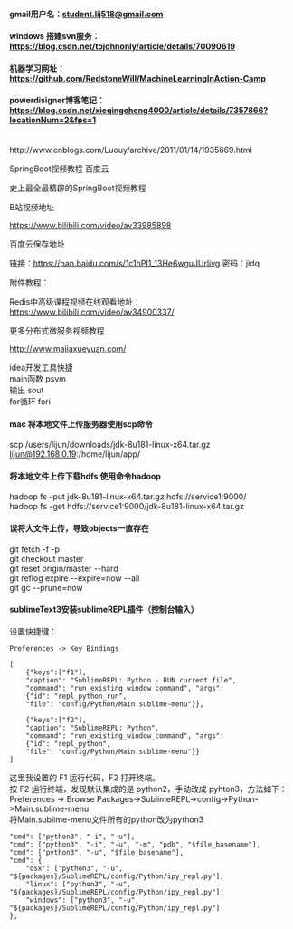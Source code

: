 #### gmail用户名：student.lij518@gmail.com
#### windows 搭建svn服务：https://blog.csdn.net/tojohnonly/article/details/70090619
#### 机器学习网址：https://github.com/RedstoneWill/MachineLearningInAction-Camp
#### powerdisigner博客笔记：https://blog.csdn.net/xieqingcheng4000/article/details/7357866?locationNum=2&fps=1
<br>
http://www.cnblogs.com/Luouy/archive/2011/01/14/1935669.html

SpringBoot视频教程 百度云

史上最全最精辟的SpringBoot视频教程

B站视频地址

https://www.bilibili.com/video/av33985898

百度云保存地址

链接：https://pan.baidu.com/s/1c1hPI1_13He6wguJUrlivg 密码：jidq

附件教程：

Redis中高级课程视频在线观看地址：https://www.bilibili.com/video/av34900337/

更多分布式微服务视频教程

http://www.majiaxueyuan.com/<br>

idea开发工具快捷<br>
main函数    psvm<br>
输出        sout<br>
for循环     fori<br>
#### mac 将本地文件上传服务器使用scp命令
scp /users/lijun/downloads/jdk-8u181-linux-x64.tar.gz lijun@192.168.0.19:/home/lijun/app/ <br>
#### 将本地文件上传下载hdfs  使用命令hadoop
hadoop fs -put jdk-8u181-linux-x64.tar.gz hdfs://service1:9000/<br>
hadoop fs -get hdfs://service1:9000/jdk-8u181-linux-x64.tar.gz<br>
#### 误将大文件上传，导致objects一直存在
git fetch -f -p <br>
git checkout master <br>
git reset origin/master --hard  <br>
git reflog expire --expire=now --all <br>
git gc --prune=now
#### sublimeText3安装sublimeREPL插件（控制台输入）
设置快捷键：<br>
```
Preferences -> Key Bindings

[   
    {"keys":["f1"],
    "caption": "SublimeREPL: Python - RUN current file",
    "command": "run_existing_window_command", "args":
    {"id": "repl_python_run",
    "file": "config/Python/Main.sublime-menu"}},

    {"keys":["f2"],
    "caption": "SublimeREPL: Python",
    "command": "run_existing_window_command", "args":
    {"id": "repl_python",
    "file": "config/Python/Main.sublime-menu"}}
]
```
这里我设置的 F1 运行代码，F2 打开终端。<br>
按 F2 运行终端，发现默认集成的是 python2，手动改成 pyhton3，方法如下：<br>
Preferences -> Browse Packages->SublimeREPL->config->Python->Main.sublime-menu<br>
将Main.sublime-menu文件所有的python改为python3<br>
```
"cmd": ["python3", "-i", "-u"],
"cmd": ["python3", "-i", "-u", "-m", "pdb", "$file_basename"],
"cmd": ["python3", "-u", "$file_basename"],
"cmd": {
    "osx": ["python3", "-u", "${packages}/SublimeREPL/config/Python/ipy_repl.py"],
    "linux": ["python3", "-u", "${packages}/SublimeREPL/config/Python/ipy_repl.py"],
    "windows": ["python3", "-u", "${packages}/SublimeREPL/config/Python/ipy_repl.py"]
},
```


